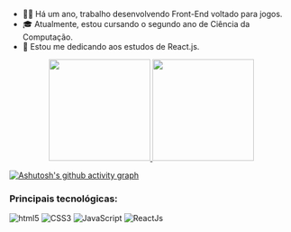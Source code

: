 
- 👨‍💻 Há um ano, trabalho desenvolvendo Front-End voltado para jogos.
- 🎓 Atualmente, estou cursando o segundo ano de Ciência da Computação.
- 🌱 Estou me dedicando aos estudos de React.js.

<div align="center">
  <a href="https://github.com/DavidSantos5992">
  <img height="180em" src="https://github-readme-stats.vercel.app/api/top-langs/?username=DavidSantos5992&layout=compact&langs_count=7&theme=omni&hide_border=true"/>
  <img height="180em" src='https://streak-stats.demolab.com?user=DavidSantos5992&theme=dark&hide_border=true&border_radius=10&locale=pt_BR&card_width=483&ring=C361EB&fire=FF08FD&currStreakLabel=C361EB&stroke=C361EB&sideLabels=C361EB'/>
</div>
  
 [![Ashutosh's github activity graph](https://github-readme-activity-graph.cyclic.app/graph?username=DavidSantos5992&bg_color=0d1117&color=b13583&line=b13583&point=ff9494&area=true&hide_border=true)](https://github.com/ashutosh00710/github-readme-activity-graph)

  
  
 ### Principais tecnológicas:
 <p>
  <img alt="html5" src="https://img.shields.io/badge/-HTML5-E34F26?style=flat-square&logo=html5&logoColor=white" />
  <img alt="CSS3" src="https://img.shields.io/badge/-CSS3-264de4?style=flat-square&logo=CSS3&logoColor=white"/>
  <img alt="JavaScript" src="https://img.shields.io/badge/-JavaScript-F0DB4F?style=flat-square&logo=JavaScript&logoColor=323330" />
 <img alt="ReactJs" src="https://img.shields.io/badge/-ReactJs-45b8d8?style=flat-square&logo=react&logoColor=white"/>
  <p/>

  



